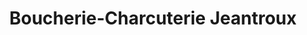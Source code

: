 ---
title: "Boucherie-Charcuterie Jeantroux"
url: /monthureux-sur-saone/boucherie-charcuterie-jeantroux/
shop: boucherie
---